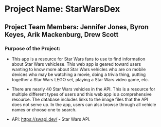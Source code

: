 # Project Name: StarWarsDex

## Project Team Members: Jennifer Jones, Byron Keyes, Arik Mackenburg, Drew Scott

### Purpose of the Project: 

* This app is a resource for Star Wars fans to use to find information about Star Wars vehiclese. This web app is geared toward users wanting to know more about Star Wars vehicles who are on mobile devices who may be watching a movie, doing a trivia thing, putting together a Star Wars LEGO set, playing a Star Wars video game,  etc.  

* There are nearly 40 Star Wars vehicles in the API. This is a resource for multiple different types of users and this web app is a comprehensive resource. The database includes links to the image files that the API does not serve up.  In the app, users can also browse through all vehicle names or choose one to search. 

* API: https://swapi.dev/ - Star Wars API.

